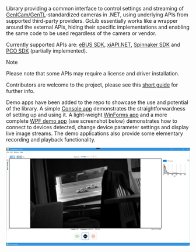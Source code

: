 Library providing a common interface to control settings and streaming of [GenICam/GenTL](https://www.emva.org/standards-technology/genicam/)-standardized cameras in .NET, using underlying APIs from supported third-party providers.
GcLib essentially works like a wrapper around the external APIs, hiding their specific implementations and enabling the same code to be used regardless of the camera or vendor.

Currently supported APIs are: 
[eBUS SDK](https://www.pleora.com/machine-vision-connectivity/ebus-sdk/),
[xiAPI.NET](https://www.ximea.com/support/wiki/apis/xiAPINET),
[Spinnaker SDK](https://www.teledynevisionsolutions.com/products/spinnaker-sdk/?model=Spinnaker%20SDK&vertical=machine%20vision&segment=iis) and
[PCO SDK](https://www.excelitas.com/product/pco-software-development-kits) (partially implemented). 

> [!NOTE]
> Please note that some APIs may require a license and driver installation.

Contributors are welcome to the project, please see this [short guide](CONTRIBUTING.md) for further info.

Demo apps have been added to the repo to showcase the use and potential of the library. A simple [Console app](samples/GcLib.Samples.ConsoleApp) demonstrates the straightforwardness of setting up and using it. A light-weight [WinForms app](samples/GcLib.Samples.WinFormsDemoApp) and a more complete [WPF demo app](samples/GcLib.Samples.WPFDemoApp) (see screenshot below) demonstrates how to connect to devices detected, change device parameter settings and display live image streams. The demo applications also provide some elementary recording and playback functionality.

![alt text](samples/GcLib.Samples.WPFDemoApp/Resources/Images/WFPDemoApp_screenshot.png)
